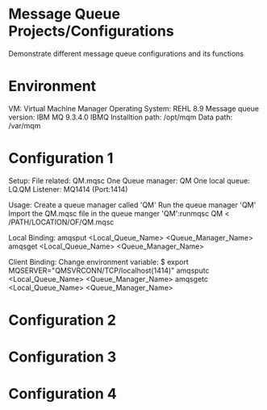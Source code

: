 # Message Queue Projects/Configurations
Demonstrate different message queue configurations and its functions

# Environment
VM: Virtual Machine Manager
Operating System: REHL 8.9
Message queue version: IBM MQ 9.3.4.0
  IBMQ Installtion path: /opt/mqm
  Data path: /var/mqm

# Configuration 1
Setup:
File related: QM.mqsc
One Queue manager: QM
One local queue: LQ.QM
Listener: MQ1414 (Port:1414)

Usage:
Create a queue manager called 'QM'
Run the queue manager 'QM'
Import the QM.mqsc file in the queue manger 'QM':runmqsc QM < /PATH/LOCATION/OF/QM.mqsc

Local Binding:
amqsput <Local_Queue_Name> <Queue_Manager_Name>
amqsget <Local_Queue_Name> <Queue_Manager_Name>

Client Binding:
Change environment variable: $ export MQSERVER="QMSVRCONN/TCP/localhost(1414)"
amqsputc <Local_Queue_Name> <Queue_Manager_Name>
amqsgetc <Local_Queue_Name> <Queue_Manager_Name>

# Configuration 2

# Configuration 3

# Configuration 4
